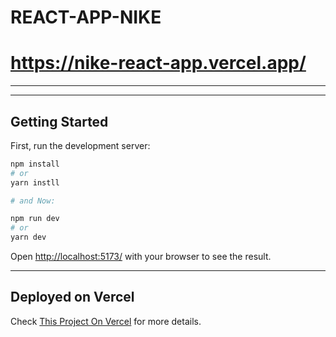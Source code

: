 # REACT-APP-NIKE
# https://nike-react-app.vercel.app/

<hr>



<hr>


## Getting Started

First, run the development server:

```bash
npm install
# or
yarn instll

# and Now:

npm run dev
# or
yarn dev
```
Open [http://localhost:5173/](http://localhost:5173/) with your browser to see the result.

<hr>


## Deployed on Vercel
Check [This Project On Vercel](https://nike-react-app.vercel.app) for more details.
